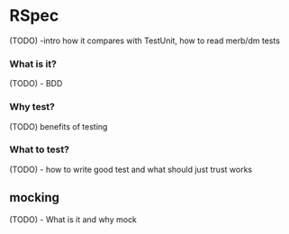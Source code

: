 # RSpec

(TODO) -intro how it compares with TestUnit, how to read merb/dm tests

### What is it?

(TODO) - BDD

### Why test?

(TODO) benefits of testing

### What to test?

(TODO) - how to write good test and what should just trust works

## mocking

(TODO) - What is it and why mock